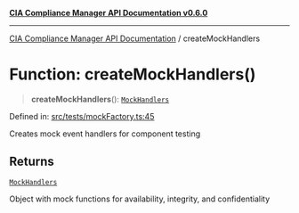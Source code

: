 [**CIA Compliance Manager API Documentation v0.6.0**](../README.md)

***

[CIA Compliance Manager API Documentation](../globals.md) / createMockHandlers

# Function: createMockHandlers()

> **createMockHandlers**(): [`MockHandlers`](../interfaces/MockHandlers.md)

Defined in: [src/tests/mockFactory.ts:45](https://github.com/Hack23/cia-compliance-manager/blob/main/src/tests/mockFactory.ts#L45)

Creates mock event handlers for component testing

## Returns

[`MockHandlers`](../interfaces/MockHandlers.md)

Object with mock functions for availability, integrity, and confidentiality
